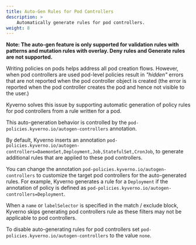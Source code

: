 ```yaml
---
title: Auto-Gen Rules for Pod Controllers
description: >
    Automatically generate rules for pod controllers.
weight: 8
---
```


**Note: The auto-gen feature is only supported for validation rules with patterns and mutation rules with overlay. Deny rules and Generate rules are not supported.**

Writing policies on pods helps address all pod creation flows. However, when pod controllers are used pod-level policies result in *"hidden"* errors that are not reported when the pod controller object is created (the error is reported when the pod controller creates the pod and hence not visible to the user.)

Kyverno solves this issue by supporting automatic generation of policy rules for pod controllers from a rule written for a pod.

This auto-generation behavior is controlled by the `pod-policies.kyverno.io/autogen-controllers` annotation.

By default, Kyverno inserts an annotation `pod-policies.kyverno.io/autogen-controllers=DaemonSet,Deployment,Job,StatefulSet,CronJob`, to generate additional rules that are applied to these pod controllers.

You can change the annotation `pod-policies.kyverno.io/autogen-controllers` to customize the target pod controllers for the auto-generated rules. For example, Kyverno generates a rule for a `Deployment` if the annotation of policy is defined as `pod-policies.kyverno.io/autogen-controllers=Deployment`.

When a `name` or `labelSelector` is specified in the match / exclude block, Kyverno skips generating pod controllers rule as these filters may not be applicable to pod controllers.

To disable auto-generating rules for pod controllers set `pod-policies.kyverno.io/autogen-controllers`  to the value `none`.
